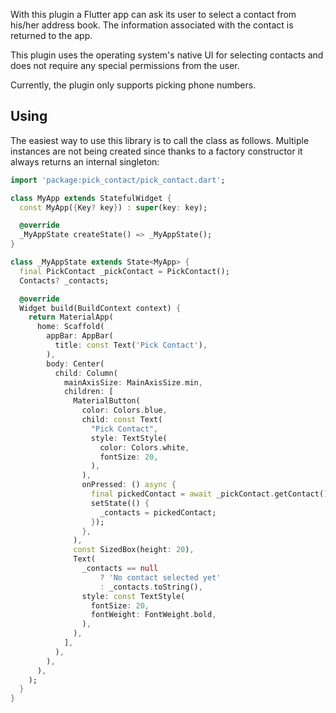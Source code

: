 With this plugin a Flutter app can ask its user to select a contact from his/her address book. The information associated with the contact is returned to the app.

This plugin uses the operating system's native UI for selecting contacts and does not require any special permissions from the user.

Currently, the plugin only supports picking phone numbers.

## Using

The easiest way to use this library is to call the class as follows. 
Multiple instances are not being created since thanks to a factory constructor it always 
returns an internal singleton:

```dart
import 'package:pick_contact/pick_contact.dart';

class MyApp extends StatefulWidget {
  const MyApp({Key? key}) : super(key: key);

  @override
  _MyAppState createState() => _MyAppState();
}

class _MyAppState extends State<MyApp> {
  final PickContact _pickContact = PickContact();
  Contacts? _contacts;

  @override
  Widget build(BuildContext context) {
    return MaterialApp(
      home: Scaffold(
        appBar: AppBar(
          title: const Text('Pick Contact'),
        ),
        body: Center(
          child: Column(
            mainAxisSize: MainAxisSize.min,
            children: [
              MaterialButton(
                color: Colors.blue,
                child: const Text(
                  "Pick Contact",
                  style: TextStyle(
                    color: Colors.white,
                    fontSize: 20,
                  ),
                ),
                onPressed: () async {
                  final pickedContact = await _pickContact.getContact();
                  setState(() {
                    _contacts = pickedContact;
                  });
                },
              ),
              const SizedBox(height: 20),
              Text(
                _contacts == null
                    ? 'No contact selected yet'
                    : _contacts.toString(),
                style: const TextStyle(
                  fontSize: 20,
                  fontWeight: FontWeight.bold,
                ),
              ),
            ],
          ),
        ),
      ),
    );
  }
}
```
